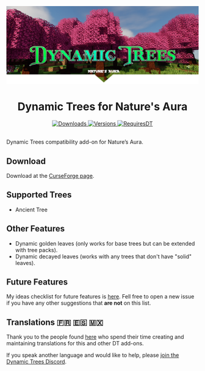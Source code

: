 ![Logo](./dtna-banner.png)

<h1 align="center">
Dynamic Trees for Nature's Aura
</h1>
<p align="center">
    <a href="https://www.curseforge.com/minecraft/mc-mods/dynamic-trees-natures-aura">
        <img src="http://cf.way2muchnoise.eu/403135.svg"  alt="Downloads"/>
        <img src="http://cf.way2muchnoise.eu/versions/403135.svg"  alt="Versions"/>
    </a>
    <a href="https://www.curseforge.com/minecraft/mc-mods/dynamictrees">
        <img src="http://cf.way2muchnoise.eu/title/252818_Requires_%20.svg"  alt="RequiresDT"/>
    </a>
</p>
<br>
Dynamic Trees compatibility add-on for Nature’s Aura.

## Download
Download at the [CurseForge page](https://www.curseforge.com/minecraft/mc-mods/dynamic-trees-natures-aura).

## Supported Trees
- Ancient Tree

## Other Features
- Dynamic golden leaves (only works for base trees but can be extended with tree packs).
- Dynamic decayed leaves (works with any trees that don't have "solid" leaves).

## Future Features
My ideas checklist for future features is [here](https://github.com/Harleyoc1/DynamicTreesNaturesAura/issues/8). Fell free to open a new issue if you have any other suggestions that <b>are not</b> on this list. 

## Translations 🇫🇷 🇪🇸 🇲🇽
Thank you to the people found [here](https://github.com/ferreusveritas/DynamicTrees/wiki/Translation-Credits) who spend their time creating and maintaining translations for this and other DT add-ons.

If you speak another language and would like to help, please [join the Dynamic Trees Discord](https://discord.gg/bGby2qxvqu).
